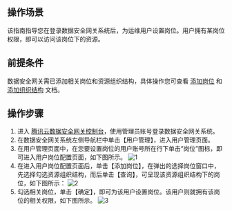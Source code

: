 ## 操作场景
该指南指导您在登录数据安全网关系统后，为运维用户设置岗位。用户拥有某岗位权限，即可以访问该岗位下的资源。

## 前提条件
数据安全网关需已添加相关岗位和资源组织结构，具体操作您可查看 [添加岗位](https://cloud.tencent.com/document/product/1025/32208) 和 [添加组织结构](https://cloud.tencent.com/document/product/1025/32049) 文档。
## 操作步骤
1. 进入 [腾讯云数据安全网关控制台](https://console.cloud.tencent.com/dasb)，使用管理员账号登录数据安全网关系统。
2. 在数据安全网关系统左侧导航栏中单击【用户管理】，进入用户管理页面。
3. 在用户管理页面中，在您要设置岗位的用户账号所在行下单击“岗位”图标，即可进入用户岗位配置页面，如下图所示。
    ![1](https://main.qcloudimg.com/raw/0ea0193d640c6fab967636555578ddca.png)
4. 在进入用户岗位配置页面后，单击【添加岗位】，在弹出的选择岗位窗口中，先选择勾选资源组织结构，而后单击【查询】，可呈现该资源组织结构下的岗位，如下图所示：
    ![2](https://main.qcloudimg.com/raw/e7a2e38dbef2b5d80971353b0a1b507a.png)
5. 勾选相关岗位，单击【确定】，即可为该用户设置岗位。该用户则就拥有该岗位的相关权限，如下图所示。
    ![3](https://main.qcloudimg.com/raw/1b6dc6db783dd76012fe0d67103eb5b2.png)

